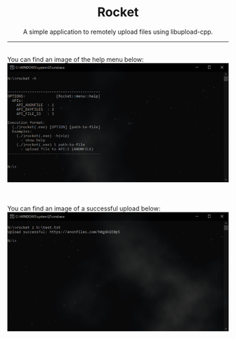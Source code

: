 <h1 align="center">Rocket</h1></center>
<p align="center">A simple application to remotely upload files using libupload-cpp.</p>
<hr>

<br>
You can find an image of the help menu below:
<img src="/images/help.PNG">

<br><br>
You can find an image of a successful upload below:
<img src="/images/success.PNG">
